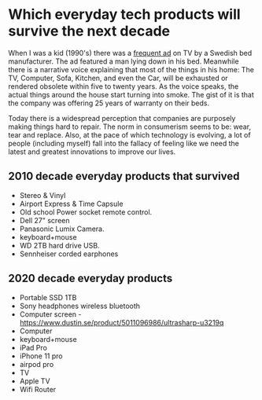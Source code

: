 # Which everyday tech products will survive the next decade

When I was a kid (1990's) there was a [frequent ad](https://www.youtube.com/watch?v=UAd08c6rcLY&feature=youtu.be&t=138) on TV by a Swedish bed manufacturer. The ad featured a man lying down in his bed. Meanwhile there is a narrative voice explaining that most of the things in his home: The TV, Computer, Sofa, Kitchen, and even the Car, will be exhausted or rendered obsolete within five to twenty years. As the voice speaks, the actual things around the house start turning into smoke. The gist of it is that the company was offering 25 years of warranty on their beds.

Today there is a widespread perception that companies are purposely making things hard to repair. The norm in consumerism seems to be: wear, tear and replace. Also, at the pace of which technology is evolving, a lot of people (including myself) fall into the fallacy of feeling like we need the latest and greatest innovations to improve our lives.


## 2010 decade everyday products that survived
- Stereo & Vinyl
- Airport Express & Time Capsule
- Old school Power socket remote control.
- Dell 27" screen
- Panasonic Lumix Camera.
- keyboard+mouse
- WD 2TB hard drive USB.
- Sennheiser corded earphones


## 2020 decade everyday products
- Portable SSD 1TB
- Sony headphones wireless bluetooth
- Computer screen - https://www.dustin.se/product/5011096986/ultrasharp-u3219q
- Computer
- keyboard+mouse
- iPad Pro
- iPhone 11 pro
- airpod pro
- TV
- Apple TV
- Wifi Router

